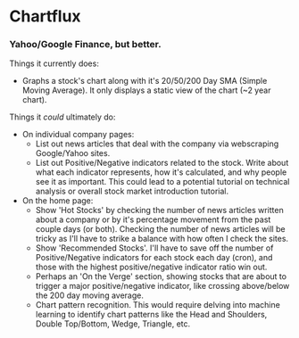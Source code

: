 # Chartflux
### Yahoo/Google Finance, but better.

Things it currently does:
* Graphs a stock's chart along with it's 20/50/200 Day SMA (Simple Moving Average). It only displays a static view of the chart (~2 year chart).

Things it _could_ ultimately do:
* On individual company pages:
  * List out news articles that deal with the company via webscraping Google/Yahoo sites.
  * List out Positive/Negative indicators related to the stock. Write about what each indicator represents, how it's calculated, and why people see it as important. This could lead to a potential tutorial on technical analysis or overall stock market introduction tutorial.
* On the home page:
  * Show 'Hot Stocks' by checking the number of news articles written about a company or by it's percentage movement from the past couple days (or both). Checking the number of news articles will be tricky as I'll have to strike a balance with how often I check the sites.
  * Show 'Recommended Stocks'. I'll have to save off the number of Positive/Negative indicators for each stock each day (cron), and those with the highest positive/negative indicator ratio win out.
  * Perhaps an 'On the Verge' section, showing stocks that are about to trigger a major positive/negative indicator, like crossing above/below the 200 day moving average.
  * Chart pattern recognition. This would require delving into machine learning to identify chart patterns like the Head and Shoulders, Double Top/Bottom, Wedge, Triangle, etc.
